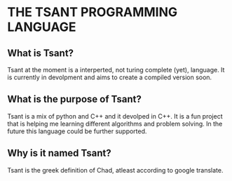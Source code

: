 # THE TSANT PROGRAMMING LANGUAGE 

## What is Tsant?

Tsant at the moment is a interperted, not turing complete (yet), language. It is currently in devolpment and aims to create a compiled version soon. 

## What is the purpose of Tsant?

Tsant is a mix of python and C++ and it devolped in C++. It is a fun project that is helping me learning different algorithms and problem solving. In the future this language could be further supported.

## Why is it named Tsant?

Tsant is the greek definition of Chad, atleast according to google translate.